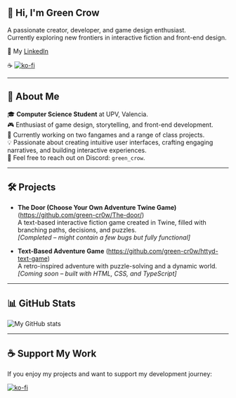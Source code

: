 ## 👋 Hi, I'm Green Crow

A passionate creator, developer, and game design enthusiast.  
Currently exploring new frontiers in interactive fiction and front-end design.  

💼 My [LinkedIn](https://www.linkedin.com/in/áfrica-muñoz-fernández-144248354)  

☕ [![ko-fi](https://ko-fi.com/img/githubbutton_sm.svg)](https://ko-fi.com/M4M71CNT9W)  

---

## 🌟 About Me

🎓 **Computer Science Student** at UPV, Valencia.  
🎮 Enthusiast of game design, storytelling, and front-end development.  
🧪 Currently working on two fangames and a range of class projects.  
💡 Passionate about creating intuitive user interfaces, crafting engaging narratives, and building interactive experiences.  
💬 Feel free to reach out on Discord: `green_crow`.  

---

## 🛠️ Projects

- **The Door (Choose Your Own Adventure Twine Game)** (https://github.com/green-cr0w/The-door/)  
  A text-based interactive fiction game created in Twine, filled with branching paths, decisions, and puzzles.  
  _[Completed – might contain a few bugs but fully functional]_

- **Text-Based Adventure Game** (https://github.com/green-cr0w/httyd-text-game)  
  A retro-inspired adventure with puzzle-solving and a dynamic world.  
  _[Coming soon – built with HTML, CSS, and TypeScript]_

---

## 📊 GitHub Stats  

![My GitHub stats](https://github-readme-stats-git-masterrstaa-rickstaa.vercel.app/api?username=green-cr0w&show_icons=true&theme=aura&count_private=true&hide_rank=false)

---

## ☕ Support My Work

If you enjoy my projects and want to support my development journey:  

[![ko-fi](https://ko-fi.com/img/githubbutton_sm.svg)](https://ko-fi.com/M4M71CNT9W)  
